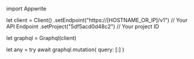 import Appwrite

let client = Client()
    .setEndpoint("https://[HOSTNAME_OR_IP]/v1") // Your API Endpoint
    .setProject("5df5acd0d48c2") // Your project ID

let graphql = Graphql(client)

let any = try await graphql.mutation(
    query: [:]
)

